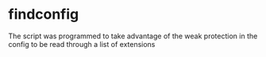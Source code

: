 # findconfig
The script was programmed to take advantage of the weak protection in the config to be read through a list of extensions
